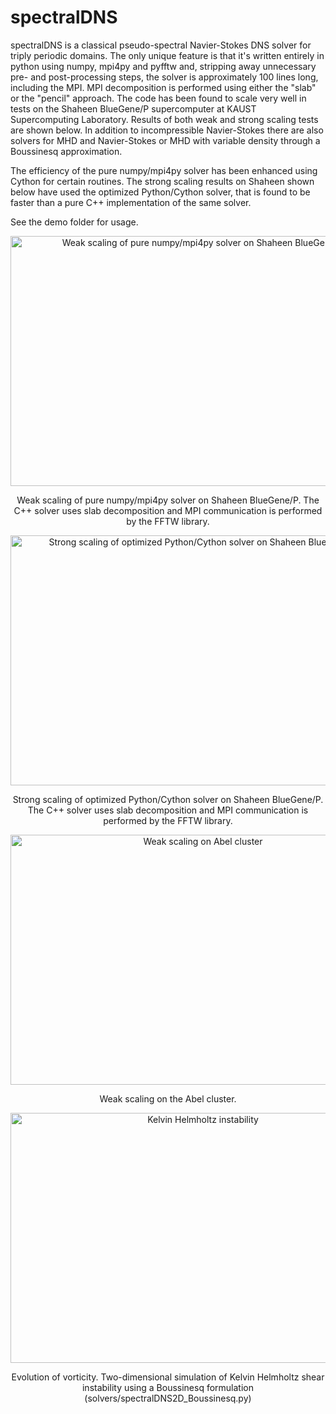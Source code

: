 spectralDNS
=======
spectralDNS is a classical pseudo-spectral Navier-Stokes DNS solver for triply periodic domains. The only unique feature is that it's written entirely in python using numpy, mpi4py and pyfftw and, stripping away unnecessary pre- and post-processing steps, the solver is approximately 100 lines long, including the MPI. MPI decomposition is performed using either the "slab" or the "pencil" approach. The code has been found to scale very well in tests on the Shaheen BlueGene/P supercomputer at KAUST Supercomputing Laboratory. Results of both weak and strong scaling tests are shown below. In addition to incompressible Navier-Stokes there are also solvers for MHD and Navier-Stokes or MHD with variable density through a Boussinesq approximation.

The efficiency of the pure numpy/mpi4py solver has been enhanced using Cython for certain routines. The strong scaling results on Shaheen shown below have used the optimized Python/Cython solver, that is found to be faster than a pure C++ implementation of the same solver.

See the demo folder for usage.

<p align="center">
    <img src="https://www.dropbox.com/s/nrwh0s7n25xg5mn/weak_scaling_shaheen_numpy.png?dl=1" width="600" height="400" alt="Weak scaling of pure numpy/mpi4py solver on Shaheen BlueGene/P"/>
</p>
<p align="center">
    Weak scaling of pure numpy/mpi4py solver on Shaheen BlueGene/P. The C++ solver uses slab decomposition and MPI communication is performed by the FFTW library.
</p>

<p align="center">
    <img src="https://www.dropbox.com/s/p7uapi7eaqjmham/strong_scaling_shaheen_512.png?dl=1" width="600" height="400" alt="Strong scaling of optimized Python/Cython solver on Shaheen BlueGene/P"/>
</p>
<p align="center">
    Strong scaling of optimized Python/Cython solver on Shaheen BlueGene/P. The C++ solver uses slab decomposition and MPI communication is performed by the FFTW library.
</p>

<p align="center">
    <img src="https://www.dropbox.com/s/ynhicrl87cvwhzz/weak_scaling_avg.png?dl=1" width="600" height="400" alt="Weak scaling on Abel cluster"/>
</p>

<p align="center">
    Weak scaling on the Abel cluster.
</p>

<p align="center">
    <img src="https://www.dropbox.com/s/8oayxts0ix359hi/KHmovie2.gif?dl=1" width="600" height="400" alt="Kelvin Helmholtz instability"/>
</p>

<p align="center">
    Evolution of vorticity. Two-dimensional simulation of Kelvin Helmholtz shear instability using a Boussinesq formulation (solvers/spectralDNS2D_Boussinesq.py)
</p>

